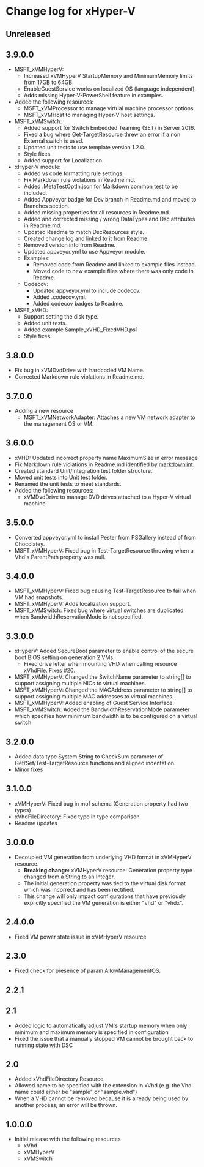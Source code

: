 # Change log for xHyper-V

## Unreleased

## 3.9.0.0

* MSFT_xVMHyperV:
  * Increased xVMHyperV StartupMemory and MinimumMemory limits from 17GB to 64GB.
  * EnableGuestService works on localized OS (language independent).
  * Adds missing Hyper-V-PowerShell feature in examples.
* Added the following resources:
  * MSFT_xVMProcessor to manage virtual machine processor options.
  * MSFT_xVMHost to managing Hyper-V host settings.
* MSFT_xVMSwitch:
  * Added support for Switch Embedded Teaming (SET) in Server 2016.
  * Fixed a bug where Get-TargetResource threw an error if a non External switch
 is used.
  * Updated unit tests to use template version 1.2.0.
  * Style fixes.
  * Added support for Localization.
* xHyper-V module:
  * Added vs code formatting rule settings.
  * Fix Markdown rule violations in Readme.md.
  * Added .MetaTestOptIn.json for Markdown common test to be included.
  * Added Appveyor badge for Dev branch in Readme.md and moved to Branches section.
  * Added missing properties for all resources in Readme.md.
  * Added and corrected missing / wrong DataTypes and Dsc attributes in Readme.md.
  * Updated Readme to match DscResources style.
  * Created change log and linked to it from Readme.
  * Removed version info from Readme.
  * Updated appveyor.yml to use Appveyor module.
  * Examples:
    * Removed code from Readme and linked to example files instead.
    * Moved code to new example files where there was only code in Readme.
  * Codecov:
    * Updated appveyor.yml to include codecov.
    * Added .codecov.yml.
    * Added codecov badges to Readme.
* MSFT_xVHD:
  * Support setting the disk type.
  * Added unit tests.
  * Added example Sample\_xVHD\_FixedVHD.ps1
  * Style fixes

## 3.8.0.0

* Fix bug in xVMDvdDrive with hardcoded VM Name.
* Corrected Markdown rule violations in Readme.md.

## 3.7.0.0

* Adding a new resource
  * MSFT_xVMNetworkAdapter: Attaches a new VM network adapter to the management
 OS or VM.

## 3.6.0.0

* xVHD: Updated incorrect property name MaximumSize in error message
* Fix Markdown rule violations in Readme.md identified by [markdownlint](https://github.com/mivok/markdownlint/blob/master/docs/RULES.md).
* Created standard Unit/Integration test folder structure.
* Moved unit tests into Unit test folder.
* Renamed the unit tests to meet standards.
* Added the following resources:
  * xVMDvdDrive to manage DVD drives attached to a Hyper-V virtual machine.

## 3.5.0.0

* Converted appveyor.yml to install Pester from PSGallery instead of from Chocolatey.
* MSFT_xVMHyperV: Fixed bug in Test-TargetResource throwing when a Vhd's ParentPath
 property was null.

## 3.4.0.0

* MSFT_xVMHyperV: Fixed bug causing Test-TargetResource to fail when VM had snapshots.
* MSFT_xVMHyperV: Adds localization support.
* MSFT_xVMSwitch: Fixes bug where virtual switches are duplicated when
 BandwidthReservationMode is not specified.

## 3.3.0.0

* xHyperV: Added SecureBoot parameter to enable control of the secure boot BIOS
 setting on generation 2 VMs.
  * Fixed drive letter when mounting VHD when calling resource xVhdFile. Fixes #20.
* MSFT_xVMHyperV: Changed the SwitchName parameter to string[] to support
 assigning multiple NICs to virtual machines.
* MSFT_xVMHyperV: Changed the MACAddress parameter to string[] to support
 assigning multiple MAC addresses to virtual machines.
* MSFT_xVMHyperV: Added enabling of Guest Service Interface.
* MSFT_xVMSwitch: Added the BandwidthReservationMode parameter which specifies
 how minimum bandwidth is to be configured on a virtual switch

## 3.2.0.0

* Added data type System.String to CheckSum parameter of Get/Set/Test-TargetResource
 functions and aligned indentation.
* Minor fixes

## 3.1.0.0

* xVMHyperV: Fixed bug in mof schema (Generation property had two types)
* xVhdFileDirectory: Fixed typo in type comparison
* Readme updates

## 3.0.0.0

* Decoupled VM generation from underlying VHD format in xVMHyperV resource.
  * __Breaking change:__ xVMHyperV resource: Generation property type changed
 from a String to an Integer.
  * The initial generation property was tied to the virtual disk format which was
 incorrect and has been rectified.
  * This change will only impact configurations that have previously explicitly
 specified the VM generation is either "vhd" or "vhdx".

## 2.4.0.0

* Fixed VM power state issue in xVMHyperV resource

## 2.3.0

* Fixed check for presence of param AllowManagementOS.

## 2.2.1

## 2.1

* Added logic to automatically adjust VM's startup memory when only minimum and
 maximum memory is specified in configuration
* Fixed the issue that a manually stopped VM cannot be brought back to running
 state with DSC

## 2.0

* Added xVhdFileDirectory Resource
* Allowed name to be specified with the extension in xVhd (e.g. the Vhd name could
 either be "sample" or "sample.vhd")
* When a VHD cannot be removed because it is already being used by another process,
 an error will be thrown.

## 1.0.0.0

* Initial release with the following resources
  * xVhd
  * xVMHyperV
  * xVMSwitch
